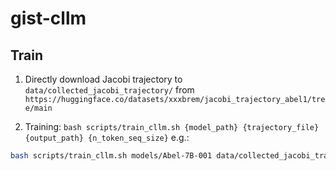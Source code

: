 # gist-cllm

## Train

1. Directly download Jacobi trajectory to `data/collected_jacobi_trajectory/` from `https://huggingface.co/datasets/xxxbrem/jacobi_trajectory_abel1/tree/main`

2. Training:
`bash scripts/train_cllm.sh {model_path} {trajectory_file} {output_path} {n_token_seq_size}`
e.g.:
```bash
bash scripts/train_cllm.sh models/Abel-7B-001 data/collected_jacobi_trajectory/cleaned_Abel-7B-001_jacobi_max_new_tokens16_augTrue_labels_True_max_seq_len_1024.json out 16
```
